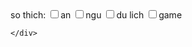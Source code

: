 <!DOCTYPE html>
<html lang="en">
<head>
    <meta charset="UTF-8">
    <meta name="viewport" content="width=device-width, initial-scale=1.0">
    <title>Document</title>
</head>
<body>
    <form>
    <div>
        so thich:
        <input type="checkbox" value="an">an
        <input type="checkbox" value="ngu">ngu
        <input type="checkbox" value="du lich">du lich
        <input type="checkbox" value="game">game
    </form>
    
    </div>
</body>
</html>
